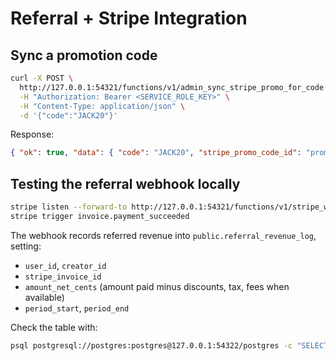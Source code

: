 # Referral + Stripe Integration

## Sync a promotion code

```bash
curl -X POST \
  http://127.0.0.1:54321/functions/v1/admin_sync_stripe_promo_for_code \
  -H "Authorization: Bearer <SERVICE_ROLE_KEY>" \
  -H "Content-Type: application/json" \
  -d '{"code":"JACK20"}'
```

Response:
```json
{ "ok": true, "data": { "code": "JACK20", "stripe_promo_code_id": "promo_..." } }
```

## Testing the referral webhook locally

```bash
stripe listen --forward-to http://127.0.0.1:54321/functions/v1/stripe_webhook_referrals
stripe trigger invoice.payment_succeeded
```

The webhook records referred revenue into `public.referral_revenue_log`, setting:
- `user_id`, `creator_id`
- `stripe_invoice_id`
- `amount_net_cents` (amount paid minus discounts, tax, fees when available)
- `period_start`, `period_end`

Check the table with:
```bash
psql postgresql://postgres:postgres@127.0.0.1:54322/postgres -c "SELECT * FROM public.referral_revenue_log ORDER BY created_at DESC LIMIT 5;"
```
